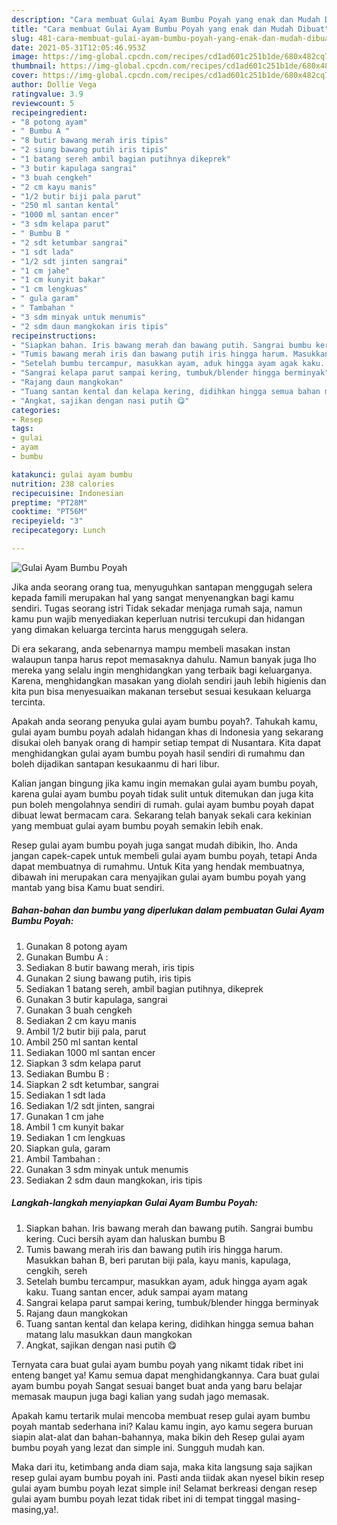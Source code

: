 ```yaml
---
description: "Cara membuat Gulai Ayam Bumbu Poyah yang enak dan Mudah Dibuat"
title: "Cara membuat Gulai Ayam Bumbu Poyah yang enak dan Mudah Dibuat"
slug: 481-cara-membuat-gulai-ayam-bumbu-poyah-yang-enak-dan-mudah-dibuat
date: 2021-05-31T12:05:46.953Z
image: https://img-global.cpcdn.com/recipes/cd1ad601c251b1de/680x482cq70/gulai-ayam-bumbu-poyah-foto-resep-utama.jpg
thumbnail: https://img-global.cpcdn.com/recipes/cd1ad601c251b1de/680x482cq70/gulai-ayam-bumbu-poyah-foto-resep-utama.jpg
cover: https://img-global.cpcdn.com/recipes/cd1ad601c251b1de/680x482cq70/gulai-ayam-bumbu-poyah-foto-resep-utama.jpg
author: Dollie Vega
ratingvalue: 3.9
reviewcount: 5
recipeingredient:
- "8 potong ayam"
- " Bumbu A "
- "8 butir bawang merah iris tipis"
- "2 siung bawang putih iris tipis"
- "1 batang sereh ambil bagian putihnya dikeprek"
- "3 butir kapulaga sangrai"
- "3 buah cengkeh"
- "2 cm kayu manis"
- "1/2 butir biji pala parut"
- "250 ml santan kental"
- "1000 ml santan encer"
- "3 sdm kelapa parut"
- " Bumbu B "
- "2 sdt ketumbar sangrai"
- "1 sdt lada"
- "1/2 sdt jinten sangrai"
- "1 cm jahe"
- "1 cm kunyit bakar"
- "1 cm lengkuas"
- " gula garam"
- " Tambahan "
- "3 sdm minyak untuk menumis"
- "2 sdm daun mangkokan iris tipis"
recipeinstructions:
- "Siapkan bahan. Iris bawang merah dan bawang putih. Sangrai bumbu kering. Cuci bersih ayam dan haluskan bumbu B"
- "Tumis bawang merah iris dan bawang putih iris hingga harum. Masukkan bahan B, beri parutan biji pala, kayu manis, kapulaga, cengkih, sereh"
- "Setelah bumbu tercampur, masukkan ayam, aduk hingga ayam agak kaku. Tuang santan encer, aduk sampai ayam matang"
- "Sangrai kelapa parut sampai kering, tumbuk/blender hingga berminyak"
- "Rajang daun mangkokan"
- "Tuang santan kental dan kelapa kering, didihkan hingga semua bahan matang lalu masukkan daun mangkokan"
- "Angkat, sajikan dengan nasi putih 😋"
categories:
- Resep
tags:
- gulai
- ayam
- bumbu

katakunci: gulai ayam bumbu 
nutrition: 238 calories
recipecuisine: Indonesian
preptime: "PT28M"
cooktime: "PT56M"
recipeyield: "3"
recipecategory: Lunch

---
```



![Gulai Ayam Bumbu Poyah](https://img-global.cpcdn.com/recipes/cd1ad601c251b1de/680x482cq70/gulai-ayam-bumbu-poyah-foto-resep-utama.jpg)

Jika anda seorang orang tua, menyuguhkan santapan menggugah selera kepada famili merupakan hal yang sangat menyenangkan bagi kamu sendiri. Tugas seorang istri Tidak sekadar menjaga rumah saja, namun kamu pun wajib menyediakan keperluan nutrisi tercukupi dan hidangan yang dimakan keluarga tercinta harus menggugah selera.

Di era  sekarang, anda sebenarnya mampu membeli masakan instan walaupun tanpa harus repot memasaknya dahulu. Namun banyak juga lho mereka yang selalu ingin menghidangkan yang terbaik bagi keluarganya. Karena, menghidangkan masakan yang diolah sendiri jauh lebih higienis dan kita pun bisa menyesuaikan makanan tersebut sesuai kesukaan keluarga tercinta. 



Apakah anda seorang penyuka gulai ayam bumbu poyah?. Tahukah kamu, gulai ayam bumbu poyah adalah hidangan khas di Indonesia yang sekarang disukai oleh banyak orang di hampir setiap tempat di Nusantara. Kita dapat menghidangkan gulai ayam bumbu poyah hasil sendiri di rumahmu dan boleh dijadikan santapan kesukaanmu di hari libur.

Kalian jangan bingung jika kamu ingin memakan gulai ayam bumbu poyah, karena gulai ayam bumbu poyah tidak sulit untuk ditemukan dan juga kita pun boleh mengolahnya sendiri di rumah. gulai ayam bumbu poyah dapat dibuat lewat bermacam cara. Sekarang telah banyak sekali cara kekinian yang membuat gulai ayam bumbu poyah semakin lebih enak.

Resep gulai ayam bumbu poyah juga sangat mudah dibikin, lho. Anda jangan capek-capek untuk membeli gulai ayam bumbu poyah, tetapi Anda dapat membuatnya di rumahmu. Untuk Kita yang hendak membuatnya, dibawah ini merupakan cara menyajikan gulai ayam bumbu poyah yang mantab yang bisa Kamu buat sendiri.

<!--inarticleads1-->

##### Bahan-bahan dan bumbu yang diperlukan dalam pembuatan Gulai Ayam Bumbu Poyah:

1. Gunakan 8 potong ayam
1. Gunakan  Bumbu A :
1. Sediakan 8 butir bawang merah, iris tipis
1. Gunakan 2 siung bawang putih, iris tipis
1. Sediakan 1 batang sereh, ambil bagian putihnya, dikeprek
1. Gunakan 3 butir kapulaga, sangrai
1. Gunakan 3 buah cengkeh
1. Sediakan 2 cm kayu manis
1. Ambil 1/2 butir biji pala, parut
1. Ambil 250 ml santan kental
1. Sediakan 1000 ml santan encer
1. Siapkan 3 sdm kelapa parut
1. Sediakan  Bumbu B :
1. Siapkan 2 sdt ketumbar, sangrai
1. Sediakan 1 sdt lada
1. Sediakan 1/2 sdt jinten, sangrai
1. Gunakan 1 cm jahe
1. Ambil 1 cm kunyit bakar
1. Sediakan 1 cm lengkuas
1. Siapkan  gula, garam
1. Ambil  Tambahan :
1. Gunakan 3 sdm minyak untuk menumis
1. Sediakan 2 sdm daun mangkokan, iris tipis




<!--inarticleads2-->

##### Langkah-langkah menyiapkan Gulai Ayam Bumbu Poyah:

1. Siapkan bahan. Iris bawang merah dan bawang putih. Sangrai bumbu kering. Cuci bersih ayam dan haluskan bumbu B
1. Tumis bawang merah iris dan bawang putih iris hingga harum. Masukkan bahan B, beri parutan biji pala, kayu manis, kapulaga, cengkih, sereh
1. Setelah bumbu tercampur, masukkan ayam, aduk hingga ayam agak kaku. Tuang santan encer, aduk sampai ayam matang
1. Sangrai kelapa parut sampai kering, tumbuk/blender hingga berminyak
1. Rajang daun mangkokan
1. Tuang santan kental dan kelapa kering, didihkan hingga semua bahan matang lalu masukkan daun mangkokan
1. Angkat, sajikan dengan nasi putih 😋




Ternyata cara buat gulai ayam bumbu poyah yang nikamt tidak ribet ini enteng banget ya! Kamu semua dapat menghidangkannya. Cara buat gulai ayam bumbu poyah Sangat sesuai banget buat anda yang baru belajar memasak maupun juga bagi kalian yang sudah jago memasak.

Apakah kamu tertarik mulai mencoba membuat resep gulai ayam bumbu poyah mantab sederhana ini? Kalau kamu ingin, ayo kamu segera buruan siapin alat-alat dan bahan-bahannya, maka bikin deh Resep gulai ayam bumbu poyah yang lezat dan simple ini. Sungguh mudah kan. 

Maka dari itu, ketimbang anda diam saja, maka kita langsung saja sajikan resep gulai ayam bumbu poyah ini. Pasti anda tiidak akan nyesel bikin resep gulai ayam bumbu poyah lezat simple ini! Selamat berkreasi dengan resep gulai ayam bumbu poyah lezat tidak ribet ini di tempat tinggal masing-masing,ya!.

